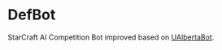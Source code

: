 # DefBot
StarCraft AI Competition Bot improved based on [UAlbertaBot](https://github.com/davechurchill/ualbertabot).
